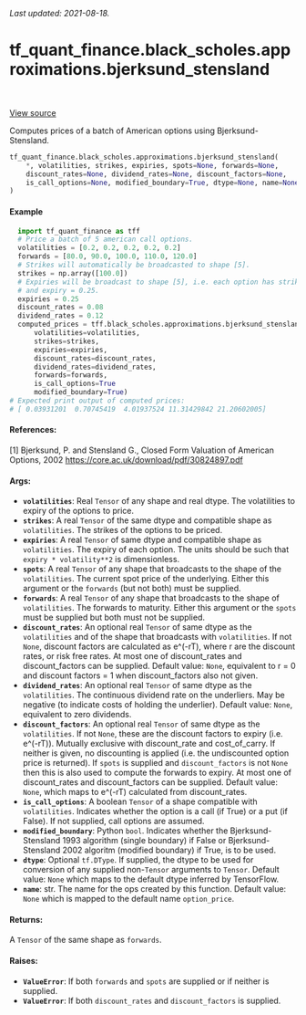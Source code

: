 <!--
This file is generated by a tool. Do not edit directly.
For open-source contributions the docs will be updated automatically.
-->

*Last updated: 2021-08-18.*

<div itemscope itemtype="http://developers.google.com/ReferenceObject">
<meta itemprop="name" content="tf_quant_finance.black_scholes.approximations.bjerksund_stensland" />
<meta itemprop="path" content="Stable" />
</div>

# tf_quant_finance.black_scholes.approximations.bjerksund_stensland

<!-- Insert buttons and diff -->

<table class="tfo-notebook-buttons tfo-api" align="left">
</table>

<a target="_blank" href="https://github.com/google/tf-quant-finance/blob/master/tf_quant_finance/black_scholes/approximations/american_option.py">View source</a>



Computes prices of a batch of American options using Bjerksund-Stensland.

```python
tf_quant_finance.black_scholes.approximations.bjerksund_stensland(
    *, volatilities, strikes, expiries, spots=None, forwards=None,
    discount_rates=None, dividend_rates=None, discount_factors=None,
    is_call_options=None, modified_boundary=True, dtype=None, name=None
)
```



<!-- Placeholder for "Used in" -->

#### Example

```python
  import tf_quant_finance as tff
  # Price a batch of 5 american call options.
  volatilities = [0.2, 0.2, 0.2, 0.2, 0.2]
  forwards = [80.0, 90.0, 100.0, 110.0, 120.0]
  # Strikes will automatically be broadcasted to shape [5].
  strikes = np.array([100.0])
  # Expiries will be broadcast to shape [5], i.e. each option has strike=100
  # and expiry = 0.25.
  expiries = 0.25
  discount_rates = 0.08
  dividend_rates = 0.12
  computed_prices = tff.black_scholes.approximations.bjerksund_stensland(
      volatilities=volatilities,
      strikes=strikes,
      expiries=expiries,
      discount_rates=discount_rates,
      dividend_rates=dividend_rates,
      forwards=forwards,
      is_call_options=True
      modified_boundary=True)
# Expected print output of computed prices:
# [ 0.03931201  0.70745419  4.01937524 11.31429842 21.20602005]
```

#### References:
[1] Bjerksund, P. and Stensland G., Closed Form Valuation of American Options,
    2002
    https://core.ac.uk/download/pdf/30824897.pdf

#### Args:


* <b>`volatilities`</b>: Real `Tensor` of any shape and real dtype. The volatilities to
  expiry of the options to price.
* <b>`strikes`</b>: A real `Tensor` of the same dtype and compatible shape as
  `volatilities`. The strikes of the options to be priced.
* <b>`expiries`</b>: A real `Tensor` of same dtype and compatible shape as
  `volatilities`. The expiry of each option. The units should be such that
  `expiry * volatility**2` is dimensionless.
* <b>`spots`</b>: A real `Tensor` of any shape that broadcasts to the shape of the
  `volatilities`. The current spot price of the underlying. Either this
  argument or the `forwards` (but not both) must be supplied.
* <b>`forwards`</b>: A real `Tensor` of any shape that broadcasts to the shape of
  `volatilities`. The forwards to maturity. Either this argument or the
  `spots` must be supplied but both must not be supplied.
* <b>`discount_rates`</b>: An optional real `Tensor` of same dtype as the
  `volatilities` and of the shape that broadcasts with `volatilities`.
  If not `None`, discount factors are calculated as e^(-rT),
  where r are the discount rates, or risk free rates. At most one of
  discount_rates and discount_factors can be supplied.
  Default value: `None`, equivalent to r = 0 and discount factors = 1 when
  discount_factors also not given.
* <b>`dividend_rates`</b>: An optional real `Tensor` of same dtype as the
  `volatilities`. The continuous dividend rate on the underliers. May be
  negative (to indicate costs of holding the underlier).
  Default value: `None`, equivalent to zero dividends.
* <b>`discount_factors`</b>: An optional real `Tensor` of same dtype as the
  `volatilities`. If not `None`, these are the discount factors to expiry
  (i.e. e^(-rT)). Mutually exclusive with discount_rate and cost_of_carry.
  If neither is given, no discounting is applied (i.e. the undiscounted
  option price is returned). If `spots` is supplied and `discount_factors`
  is not `None` then this is also used to compute the forwards to expiry.
  At most one of discount_rates and discount_factors can be supplied.
  Default value: `None`, which maps to e^(-rT) calculated from
  discount_rates.
* <b>`is_call_options`</b>: A boolean `Tensor` of a shape compatible with
  `volatilities`. Indicates whether the option is a call (if True) or a put
  (if False). If not supplied, call options are assumed.
* <b>`modified_boundary`</b>: Python `bool`. Indicates whether the Bjerksund-Stensland
  1993 algorithm (single boundary) if False or Bjerksund-Stensland 2002
  algoritm (modified boundary) if True, is to be used.
* <b>`dtype`</b>: Optional `tf.DType`. If supplied, the dtype to be used for conversion
  of any supplied non-`Tensor` arguments to `Tensor`.
  Default value: `None` which maps to the default dtype inferred by
    TensorFlow.
* <b>`name`</b>: str. The name for the ops created by this function.
  Default value: `None` which is mapped to the default name `option_price`.


#### Returns:

A `Tensor` of the same shape as `forwards`.



#### Raises:


* <b>`ValueError`</b>: If both `forwards` and `spots` are supplied or if neither is
  supplied.
* <b>`ValueError`</b>: If both `discount_rates` and `discount_factors` is supplied.